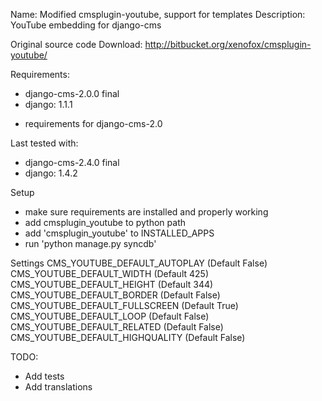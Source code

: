 
Name: Modified cmsplugin-youtube, support for templates
Description: YouTube embedding for django-cms

Original source code
Download: http://bitbucket.org/xenofox/cmsplugin-youtube/

Requirements:
- django-cms-2.0.0 final
- django: 1.1.1
+ requirements for django-cms-2.0

Last tested with:
- django-cms-2.4.0 final
- django: 1.4.2

Setup
- make sure requirements are installed and properly working
- add cmsplugin_youtube to python path
- add 'cmsplugin_youtube' to INSTALLED_APPS
- run 'python manage.py syncdb'

Settings
CMS_YOUTUBE_DEFAULT_AUTOPLAY    (Default False)
CMS_YOUTUBE_DEFAULT_WIDTH       (Default 425)
CMS_YOUTUBE_DEFAULT_HEIGHT      (Default 344)
CMS_YOUTUBE_DEFAULT_BORDER      (Default False)
CMS_YOUTUBE_DEFAULT_FULLSCREEN  (Default True)
CMS_YOUTUBE_DEFAULT_LOOP        (Default False)
CMS_YOUTUBE_DEFAULT_RELATED     (Default False)
CMS_YOUTUBE_DEFAULT_HIGHQUALITY (Default False)

TODO:
- Add tests
- Add translations

